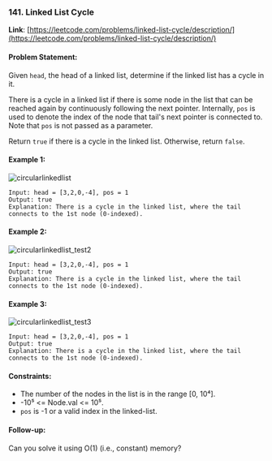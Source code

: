 ### 141. Linked List Cycle

**Link**: [https://leetcode.com/problems/linked-list-cycle/description/](https://leetcode.com/problems/linked-list-cycle/description/)

#### Problem Statement:

Given `head`, the head of a linked list, determine if the linked list has a cycle in it.

There is a cycle in a linked list if there is some node in the list that can be reached again by continuously following the next pointer. Internally, `pos` is used to denote the index of the node that tail's next pointer is connected to. Note that `pos` is not passed as a parameter.

Return `true` if there is a cycle in the linked list. Otherwise, return `false`.

#### Example 1:
![circularlinkedlist](https://github.com/user-attachments/assets/616b763a-c3ec-4a7b-a6d1-d37cac83e976)

```
Input: head = [3,2,0,-4], pos = 1
Output: true
Explanation: There is a cycle in the linked list, where the tail connects to the 1st node (0-indexed).
```

#### Example 2:
![circularlinkedlist_test2](https://github.com/user-attachments/assets/6cc6641b-992d-4215-a71b-06444a0eb6aa)

```
Input: head = [3,2,0,-4], pos = 1
Output: true
Explanation: There is a cycle in the linked list, where the tail connects to the 1st node (0-indexed).
```

#### Example 3:
![circularlinkedlist_test3](https://github.com/user-attachments/assets/2e1aad08-7da3-48fe-93d6-2cfdb21814d1)

```
Input: head = [3,2,0,-4], pos = 1
Output: true
Explanation: There is a cycle in the linked list, where the tail connects to the 1st node (0-indexed).
```


#### Constraints:
- The number of the nodes in the list is in the range [0, 10⁴].
- -10⁵ <= Node.val <= 10⁵.
- `pos` is -1 or a valid index in the linked-list.

#### Follow-up:
Can you solve it using O(1) (i.e., constant) memory?

